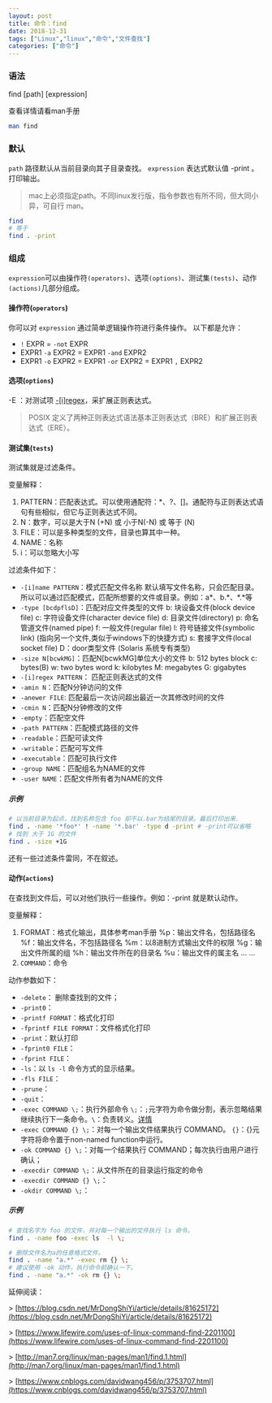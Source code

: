 ```yaml
---
layout: post
title: 命令：find
date: 2018-12-31
tags: ["Linux","linux","命令","文件查找"]
categories: ["命令"]
---
```


### 语法

find [path] [expression]

查看详情请看man手册
``` bash
man find
```
### 默认

`path` 路径默认从当前目录向其子目录查找。
`expression` 表达式默认值 -print 。打印输出。

> mac上必须指定path。不同linux发行版，指令参数也有所不同，但大同小异，可自行 man。
``` bash
find
# 等于
find . -print
```
### 组成

`expression`可以由操作符`(operators)`、选项`(options)`、测试集`(tests)`、动作`(actions)`几部分组成。

#### 操作符(`operators`)

你可以对 `expression` 通过简单逻辑操作符进行条件操作。
以下都是允许：

*   `!` EXPR = `-not` EXPR
*   EXPR1 `-a` EXPR2 =  EXPR1 `-and` EXPR2
*   EXPR1 `-o` EXPR2 =  EXPR1 `-or` EXPR2  = EXPR1 `,` EXPR2

#### 选项(`options`)

-E ：对测试项  [-&#91;i&#93;regex](#regex)，采扩展正则表达式。

> POSIX 定义了两种正则表达式语法基本正则表达式（BRE）和扩展正则表 达式（ERE）。


#### 测试集(`tests`)

测试集就是过滤条件。

变量解释：
1. PATTERN：匹配表达式。可以使用通配符：*、?、[]。通配符与正则表达式语句有些相似，但它与正则表达式不同。
2. N：数字，可以是大于N (+N) 或 小于N(-N) 或 等于 (N)
3. FILE：可以是多种类型的文件，目录也算其中一种。
4. NAME：名称
5. i：可以忽略大小写

过滤条件如下：

*   `-[i]name PATTERN`：模式匹配文件名称
默认填写文件名称，只会匹配目录。所以可以通过匹配模式，匹配所想要的文件或目录。例如：a&#42;、b.&#42;、&#42;.&#42;等
*   `-type [bcdpflsD]`：匹配对应文件类型的文件
b: 块设备文件(block device file)
c: 字符设备文件(character device file)
d: 目录文件(directory)
p: 命名管道文件(named pipe)
f: 一般文件(regular file)
l: 符号链接文件(symbolic link) (指向另一个文件,类似于windows下的快捷方式)
s: 套接字文件(local socket file)
D：door类型文件 (Solaris 系统专有类型)
*   `-size N[bcwkMG]`：匹配N[bcwkMG]单位大小的文件
b: 512 bytes block
c: bytes(B)
w: two bytes word
k: kilobytes
M: megabytes
G: gigabytes
*   <a name = "regex">`-[i]regex PATTERN`</a>： 匹配正则表达式的文件
*   `-amin N`：匹配N分钟访问的文件
*   `-anewer FILE`: 匹配最后一次访问超出最近一次其修改时间的文件
*   `-cmin N`：匹配N分钟修改的文件
*   `-empty`：匹配空文件
*   `-path PATTERN`：匹配模式路径的文件
*   `-readable`：匹配可读文件
*   `-writable`：匹配可写文件
*   `-executable`：匹配可执行文件
*   `-group NAME`：匹配组名为NAME的文件
*   `-user NAME`：匹配文件所有者为NAME的文件


##### 示例
``` bash
# 以当前目录为起点，找到名称包含 foo 却不以.bar为结尾的目录。最后打印出来.
find . -name '*foo*' ! -name '*.bar' -type d -print # -print可以省略
# 找到 大于 1G 的文件
find . -size +1G
```
还有一些过滤条件雷同，不在叙述。

#### 动作(`actions`)

在查找到文件后，可以对他们执行一些操作。例如：-print 就是默认动作。

变量解释：

1.  FORMAT：格式化输出，具体参考man手册
%p：输出文件名，包括路径名
%f：输出文件名，不包括路径名
%m：以8进制方式输出文件的权限
%g：输出文件所属的组
%h：输出文件所在的目录名
%u：输出文件的属主名
... ...
2.  `COMMAND`：命令

动作参数如下：

*   `-delete`： 删除查找到的文件；
*   `-print0`：
*   `-printf FORMAT`：格式化打印
*   `-fprintf FILE FORMAT`：文件格式化打印
*   `-print`：默认打印
*   `-fprint0 FILE`：
*   `-fprint FILE`：
*   `-ls`：以 `ls -l` 命令方式的显示结果。
*   `-fls FILE`：
*   `-prune`：
*   `-quit`：
*   `-exec COMMAND \;`：执行外部命令
`\;`：`;`元字符为命令做分割，表示忽略结果继续执行下一条命令。`\`：负责转义。[详情](https://www.cnblogs.com/cynchanpin/p/7399164.html)
*   `-exec COMMAND {} \;`：对每一个输出文件结果执行 COMMAND。
`{}`：{}元字符将命令置于non-named function中运行。
*   `-ok COMMAND {} \;`：对每一个结果执行 COMMAND；每次执行由用户进行确认；
*   `-execdir COMMAND \;`：从文件所在的目录运行指定的命令
*   `-execdir COMMAND {} \;`：
*   `-okdir COMMAND \;`：


##### 示例
``` bash
# 查找名字为 foo 的文件，并对每一个输出的文件执行 ls 命令。
find . -name foo -exec ls  -l \;

# 删除文件名为a的任意格式文件。
find . -name "a.*" -exec rm {} \;
# 建议使用 -ok 动作，执行命令前确认一下。
find . -name "a.*" -ok rm {} \;
```

延伸阅读：

\> [https://blog.csdn.net/MrDongShiYi/article/details/81625172](https://blog.csdn.net/MrDongShiYi/article/details/81625172)

\> [https://www.lifewire.com/uses-of-linux-command-find-2201100](https://www.lifewire.com/uses-of-linux-command-find-2201100)

\> [http://man7.org/linux/man-pages/man1/find.1.html](http://man7.org/linux/man-pages/man1/find.1.html)

\> [https://www.cnblogs.com/davidwang456/p/3753707.html](https://www.cnblogs.com/davidwang456/p/3753707.html)